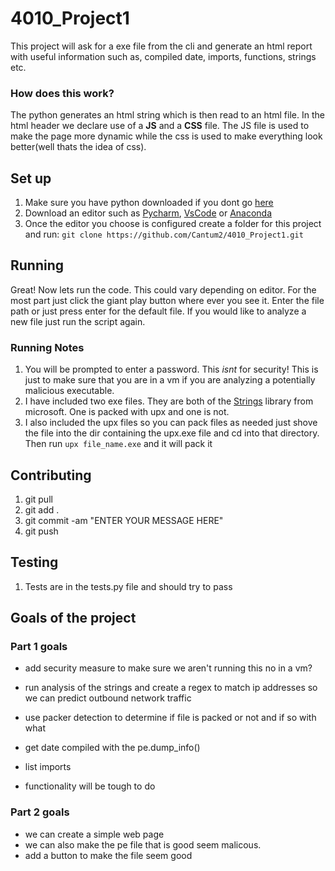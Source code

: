 # 4010_Project1
This project will ask for a exe file from the cli and generate an html report with useful information such as, compiled date, imports, functions, strings etc. 

### How does this work? 
The python generates an html string which is then read to an html file. In the html header we declare use of a __JS__ and a __CSS__ file. The JS file is used to make the page more dynamic while the css is used to make everything look better(well thats the idea of css). 

## Set up
1. Make sure you have python downloaded if you dont go [here](https://www.python.org/downloads/)
2. Download an editor such as [Pycharm](https://www.jetbrains.com/pycharm/), [VsCode](https://code.visualstudio.com/download) or [Anaconda](https://www.anaconda.com/distribution/)
3. Once the editor you choose is configured create a folder for this project and run: `git clone https://github.com/Cantum2/4010_Project1.git`

## Running
Great! Now lets run the code. This could vary depending on editor. For the most part just click the giant play button where ever you see it. Enter the file path or just press enter for the default file. If you would like to analyze a new file just run the script again.

### Running Notes
1. You will be prompted to enter a password. This *isnt* for security! This is just to make sure that you are in a vm if you are analyzing a potentially malicious executable. 
2. I have included two exe files. They are both of the [Strings](https://docs.microsoft.com/en-us/sysinternals/downloads/strings) library from microsoft. One is packed with upx and one is not.
3.  I also included the upx files so you can pack files as needed just shove the file into the dir containing the upx.exe file and cd into that directory. Then run `upx file_name.exe` and it will pack it

## Contributing
1. git pull
2. git add .
3. git commit -am "ENTER YOUR MESSAGE HERE"
4. git push

## Testing
1. Tests are in the tests.py file and should try to pass

## Goals of the project
### Part 1 goals
- add security measure to make sure we aren't running this no in a vm?
- run analysis of the strings and create a regex to match ip addresses 
 so we can predict outbound network traffic

- use packer detection to determine if file is packed or not and if so with what
- get date compiled with the pe.dump_info()
- list imports
- functionality will be tough to do 

### Part 2 goals
- we can create a simple web page 
- we can also make the pe file that is good seem malicous. 
- add a button to make the file seem good
